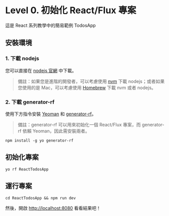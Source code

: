# Level 0. 初始化 React/Flux 專案
這是 React 系列教學中的簡易範例 TodosApp


## 安裝環境
### 1. 下載 nodejs
您可以直接在 [nodejs 官網](https://nodejs.org/en/) 中下載。

> 備註：如果您是進階的開發者，可以考慮使用 [nvm](https://github.com/creationix/nvm) 下載 nodejs；或者如果您使用的是 Mac，可以考慮使用 [Homebrew](http://brew.sh/) 下載 nvm 或者 nodejs。

### 2. 下載 generator-rf
使用下方指令安裝 [Yeoman](http://yeoman.io/) 和 [generator-rf](https://github.com/taiansu/generator-rf)。

> 備註：generator-rf 可以用來初始化一個 React/Flux 專案，而 generator-rf 依賴 Yeoman，因此需安裝兩者。

```
npm install -g yo generator-rf
```


## 初始化專案
```
yo rf ReactTodosApp
```


## 運行專案
```
cd ReactTodosApp && npm run dev
```
然後，開啟 [http://localhost:8080](http://localhost:8080) 看看結果吧！
